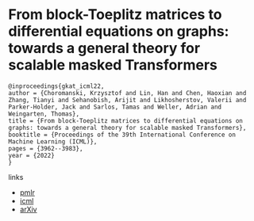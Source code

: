 # From block-Toeplitz matrices to differential equations on graphs: towards a general theory for scalable masked Transformers

```
@inproceedings{gkat_icml22,
author = {Choromanski, Krzysztof and Lin, Han and Chen, Haoxian and Zhang, Tianyi and Sehanobish, Arijit and Likhosherstov, Valerii and Parker-Holder, Jack and Sarlos, Tamas and Weller, Adrian and Weingarten, Thomas},
title = {From block-Toeplitz matrices to differential equations on graphs: towards a general theory for scalable masked Transformers},
booktitle = {Proceedings of the 39th International Conference on Machine Learning (ICML)},
pages = {3962--3983},
year = {2022}
}
```

links
 - [pmlr](https://proceedings.mlr.press/v162/choromanski22a.html)
- [icml](https://icml.cc/Conferences/2022/Schedule?showEvent=16582)
- [arXiv](https://arxiv.org/abs/2107.07999)
